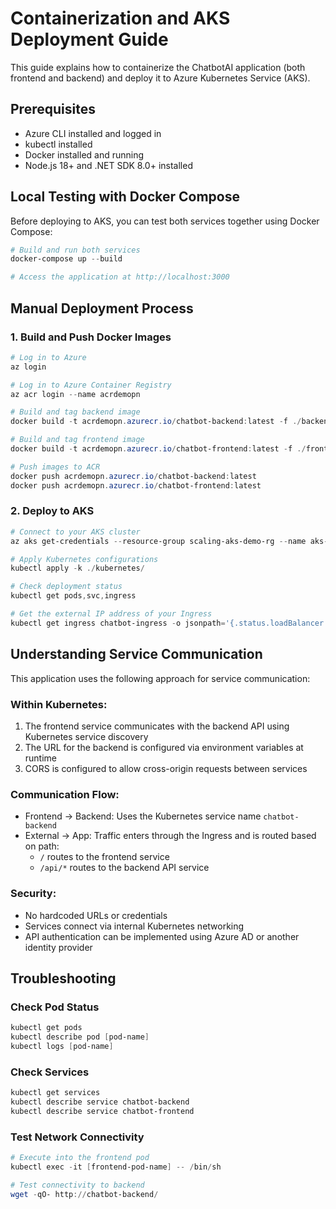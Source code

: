 # Containerization and AKS Deployment Guide

This guide explains how to containerize the ChatbotAI application (both frontend and backend) and deploy it to Azure Kubernetes Service (AKS).

## Prerequisites

- Azure CLI installed and logged in
- kubectl installed
- Docker installed and running
- Node.js 18+ and .NET SDK 8.0+ installed

## Local Testing with Docker Compose

Before deploying to AKS, you can test both services together using Docker Compose:

```powershell
# Build and run both services
docker-compose up --build

# Access the application at http://localhost:3000
```

## Manual Deployment Process

### 1. Build and Push Docker Images

```powershell
# Log in to Azure
az login

# Log in to Azure Container Registry
az acr login --name acrdemopn

# Build and tag backend image
docker build -t acrdemopn.azurecr.io/chatbot-backend:latest -f ./backend/Dockerfile ./backend

# Build and tag frontend image
docker build -t acrdemopn.azurecr.io/chatbot-frontend:latest -f ./frontend/Dockerfile ./frontend

# Push images to ACR
docker push acrdemopn.azurecr.io/chatbot-backend:latest
docker push acrdemopn.azurecr.io/chatbot-frontend:latest
```

### 2. Deploy to AKS

```powershell
# Connect to your AKS cluster
az aks get-credentials --resource-group scaling-aks-demo-rg --name aks-minimal-api

# Apply Kubernetes configurations
kubectl apply -k ./kubernetes/

# Check deployment status
kubectl get pods,svc,ingress

# Get the external IP address of your Ingress
kubectl get ingress chatbot-ingress -o jsonpath='{.status.loadBalancer.ingress[0].ip}'
```

## Understanding Service Communication

This application uses the following approach for service communication:

### Within Kubernetes:
1. The frontend service communicates with the backend API using Kubernetes service discovery
2. The URL for the backend is configured via environment variables at runtime
3. CORS is configured to allow cross-origin requests between services

### Communication Flow:
- Frontend -> Backend: Uses the Kubernetes service name `chatbot-backend`
- External -> App: Traffic enters through the Ingress and is routed based on path:
  - `/` routes to the frontend service
  - `/api/*` routes to the backend API service

### Security:
- No hardcoded URLs or credentials
- Services connect via internal Kubernetes networking
- API authentication can be implemented using Azure AD or another identity provider

## Troubleshooting

### Check Pod Status
```powershell
kubectl get pods
kubectl describe pod [pod-name]
kubectl logs [pod-name]
```

### Check Services
```powershell
kubectl get services
kubectl describe service chatbot-backend
kubectl describe service chatbot-frontend
```

### Test Network Connectivity
```powershell
# Execute into the frontend pod
kubectl exec -it [frontend-pod-name] -- /bin/sh

# Test connectivity to backend
wget -qO- http://chatbot-backend/
```
